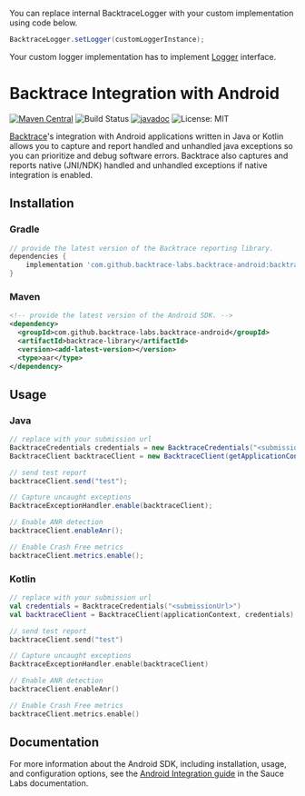 You can replace internal BacktraceLogger with your custom implementation using code below.
```java
BacktraceLogger.setLogger(customLoggerInstance);
```
Your custom logger implementation has to implement [Logger](https://github.com/backtrace-labs/backtrace-android/blob/master/backtrace-library/src/main/java/backtraceio/library/logger/Logger.java) interface.

# Backtrace Integration with Android

[![Maven Central](https://maven-badges.herokuapp.com/maven-central/com.github.backtrace-labs.backtrace-android/backtrace-library/badge.svg)](https://search.maven.org/artifact/com.github.backtrace-labs.backtrace-android/backtrace-library)
![Build Status](https://github.com/backtrace-labs/backtrace-android/actions/workflows/test.yml/badge.svg)
[![javadoc](https://javadoc.io/badge2/com.github.backtrace-labs.backtrace-android/backtrace-library/javadoc.svg)](https://javadoc.io/doc/com.github.backtrace-labs.backtrace-android/backtrace-library)
<img src="http://img.shields.io/badge/license-MIT-lightgrey.svg?style=flat" alt="License: MIT">

[Backtrace](http://backtrace.io/)'s integration with Android applications written in Java or Kotlin allows you to capture and report handled and unhandled java exceptions so you can prioritize and debug software errors. Backtrace also captures and reports native (JNI/NDK) handled and unhandled exceptions if native integration is enabled.

## Installation
### Gradle
```groovy
// provide the latest version of the Backtrace reporting library.
dependencies {
    implementation 'com.github.backtrace-labs.backtrace-android:backtrace-library:<add-latest-version>'
}
```

### Maven
```xml
<!-- provide the latest version of the Android SDK. -->
<dependency>
  <groupId>com.github.backtrace-labs.backtrace-android</groupId>
  <artifactId>backtrace-library</artifactId>
  <version><add-latest-version></version>
  <type>aar</type>
</dependency>
```


## Usage
### Java
```java
// replace with your submission url 
BacktraceCredentials credentials = new BacktraceCredentials("<submissionUrl>");
BacktraceClient backtraceClient = new BacktraceClient(getApplicationContext(), credentials);

// send test report
backtraceClient.send("test");

// Capture uncaught exceptions
BacktraceExceptionHandler.enable(backtraceClient);

// Enable ANR detection
backtraceClient.enableAnr();

// Enable Crash Free metrics
backtraceClient.metrics.enable();
```

### Kotlin
```kotlin
// replace with your submission url
val credentials = BacktraceCredentials("<submissionUrl>")
val backtraceClient = BacktraceClient(applicationContext, credentials)

// send test report
backtraceClient.send("test")

// Capture uncaught exceptions
BacktraceExceptionHandler.enable(backtraceClient)

// Enable ANR detection
backtraceClient.enableAnr()

// Enable Crash Free metrics
backtraceClient.metrics.enable()
```

## Documentation

For more information about the Android SDK, including installation, usage, and configuration options, see the [Android Integration guide](https://docs.saucelabs.com/error-reporting/platform-integrations/android/setup/) in the Sauce Labs documentation.
